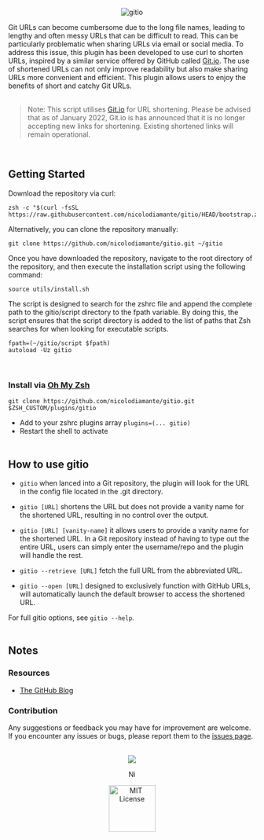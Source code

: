 <p align="center">
  <picture>
    <source media="(prefers-color-scheme: dark)" srcset="https://github.com/nicolodiamante/gitio/assets/48920263/c79c27f6-6cb5-4e59-87cc-b2e48f17e6e1" draggable="false" ondragstart="return false;" alt="gitio" title="gitio" />
    <img src="https://github.com/nicolodiamante/gitio/assets/48920263/d170b145-00de-4aa9-a812-a108ab6335b7" draggable="false" ondragstart="return false; "alt="gitio" title="gitio" />
  </picture>
</p>

Git URLs can become cumbersome due to the long file names, leading to lengthy and often messy URLs that can be difficult to read. This can be particularly problematic when sharing URLs via email or social media. To address this issue, this plugin has been developed to use curl to shorten URLs, inspired by a similar service offered by GitHub called [Git.io][gitio]. The use of shortened URLs can not only improve readability but also make sharing URLs more convenient and efficient. This plugin allows users to enjoy the benefits of short and catchy Git URLs.
<br><br>

> Note: This script utilises [Git.io][gitio] for URL shortening. Please be advised that as of January 2022, Git.io is has announced that it is no longer accepting new links for shortening. Existing shortened links will remain operational.

<br>

## Getting Started

Download the repository via curl:

```shell
zsh -c "$(curl -fsSL https://raw.githubusercontent.com/nicolodiamante/gitio/HEAD/bootstrap.zsh)"
```

Alternatively, you can clone the repository manually:

```shell
git clone https://github.com/nicolodiamante/gitio.git ~/gitio
```

Once you have downloaded the repository, navigate to the root directory of the repository, and then execute the installation script using the following command:

```shell
source utils/install.sh
```

The script is designed to search for the zshrc file and append the complete path to the gitio/script directory to the fpath variable. By doing this, the script ensures that the script directory is added to the list of paths that Zsh searches for when looking for executable scripts.

```shell
fpath=(~/gitio/script $fpath)
autoload -Uz gitio
```

<br>

### Install via [Oh My Zsh][ohmyzsh]

```shell
git clone https://github.com/nicolodiamante/gitio.git $ZSH_CUSTOM/plugins/gitio
```

- Add to your zshrc plugins array `plugins=(... gitio)`
- Restart the shell to activate
  <br><br>

## How to use gitio

- `gitio` when lanced into a Git repository, the plugin will look for the URL in the config file located in the .git directory.

- `gitio [URL]` shortens the URL but does not provide a vanity name for the shortened URL, resulting in no control over the output.

- `gitio [URL] [vanity-name]` it allows users to provide a vanity name for the shortened URL. In a Git repository instead of having to type out the entire URL, users can simply enter the username/repo and the plugin will handle the rest.

- `gitio --retrieve [URL]` fetch the full URL from the abbreviated URL.

- `gitio --open [URL]` designed to exclusively function with GitHub URLs, will automatically launch the default browser to access the shortened URL.

For full gitio options, see `gitio --help`.
<br><br>

## Notes

### Resources

- [The GitHub Blog][git-blog]

### Contribution

Any suggestions or feedback you may have for improvement are welcome. If you encounter any issues or bugs, please report them to the [issues page][issues].
<br><br>

<p align="center">
  <picture>
    <img src="https://github.com/nicolodiamante/gitio/assets/48920263/c9f2c99f-3541-4cf8-9c79-54497c71881e" draggable="false" ondragstart="return false;" /></>
  </picture>
</p>

<p align="center">
  <a href="https://nicolodiamante.com" target="_blank">
    <img src="https://github.com/nicolodiamante/gitio/assets/48920263/c83cf018-57af-4ef8-a99a-517425445425" draggable="false" ondragstart="return false;" alt="Nicol&#242; Diamante Portfolio" title="Nicol&#242; Diamante" width="17px" />
  </a>
</p>

<p align="center">
  <picture>
    <source media="(prefers-color-scheme: dark)" srcset="https://github.com/nicolodiamante/gitio/assets/48920263/3c178be9-75f4-4647-b593-7c42f57dd09b" draggable="false" ondragstart="return false;" alt="MIT License" title="MIT License" />
    <img src="https://github.com/nicolodiamante/gitio/assets/48920263/c02dde9b-3635-4953-87e9-da2078e779a2" draggable="false" ondragstart="return false; "alt="MIT License" title="MIT License" width="95px" />
  </picture>
</p>

<!-- Link labels: -->

[gitio]: https://git.io
[ohmyzsh]: https://github.com/robbyrussell/oh-my-zsh/
[git-blog]: https://github.blog/2011-11-10-git-io-github-url-shortener/
[issues]: https://github.com/nicolodiamante/gitio/issues
